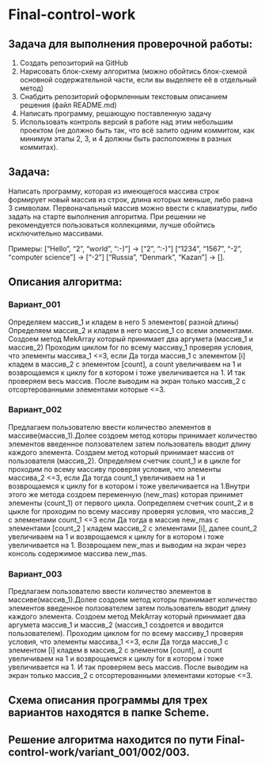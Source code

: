 # Final-control-work
## Задача  для  выполнения проверочной работы:
1. Создать репозиторий на GitHub
2. Нарисовать блок-схему алгоритма (можно обойтись блок-схемой основной содержательной части, если вы выделяете её в отдельный метод)
3. Снабдить репозиторий оформленным текстовым описанием решения (файл README.md)
4. Написать программу, решающую поставленную задачу
5. Использовать контроль версий в работе над этим небольшим проектом (не должно быть так, что всё залито одним коммитом, как минимум этапы 2, 3, и 4 должны быть расположены в разных коммитах).
## Задача:
Написать программу, которая из имеющегося массива строк формирует новый массив из строк, длина которых меньше, либо равна 3 символам. Первоначальный массив можно ввести с клавиатуры, либо задать на старте выполнения алгоритма. При решении не рекомендуется пользоваться коллекциями, лучше обойтись исключительно массивами.

Примеры:
[“Hello”, “2”, “world”, “:-)”] → [“2”, “:-)”]
[“1234”, “1567”, “-2”, “computer science”] → [“-2”]
[“Russia”, “Denmark”, “Kazan”] → [].

## Описания алгоритма:
### Вариант_001
Определяем массив_1 и кладем в него 5 элементов( разной длины)
Определяем массив_2 и кладем в него масcив_1 со всеми элементами.
Создоем метод MekArray который принимает два аргумета (массив_1 и массив_2)
Проходим циклом for по всему массиву_1 проверяя условия, что элементы массива_1 <=3, если Да тогда  массив_1 с элементом [i] кладем в массив_2 с элементом [count], а  count увеличиваем на 1 и возврощаемся к циклу  for в котором i тоже увеличивается на 1. И так проверяем весь массив. После выводим на экран только массив_2 с отсортерованными элементами которые <=3.
### Вариант_002
Предлагаем пользователю ввести количество элементов в массиве(массив_1).Долее создоем метод которы принимает количество элементов введенное ползователем затем пользователь вводит длину каждого элемента.
Создаем метод который принимает массив от пользователя (массив_2).
Определяем счетчик count_1 и в цикле for проходим по всему массиву проверяя условия, что элементы массива_2 <=3,  если Да тогда count_1 увеличиваем на 1 и возврощаемся к циклу  for в котором i тоже увеличивается на 1.Внутри этого же  метода создоем переменную (new_mas) которая принимет элементы (count_1) от первого цикла. Оопределяем счетчик count_2  и в цыкле for проходим по всему массиву проверяя условия, что массив_2 с элементами count_1 <=3  если Да тогда  в массив new_mas с элементами [count_2 ] кладем массив_2 с элементами [i],  далее count_2 увеличиваем на 1 и возврощаемся к циклу for в котором i тоже увеличивается на 1. Возврощаем new_mas и выводим на экран через консоль содержимое массива new_mas.
### Вариант_003
Предлагаем пользователю ввести количество элементов в массиве(массив_1).Долее создоем метод которы принимает количество элементов введенное ползователем затем пользователь вводит длину каждого элемента.
Создоем метод MekArray который принимает два аргумета массив_1 и массив_2 (массив_1 создоется и вводится пользователем).
Проходим циклом for по всему массиву_1 проверяя условия, что элементы массива_1 <=3, если Да тогда  массив_1 с элементом [i] кладем в массив_2 с элементом [count], а  count увеличиваем на 1 и возврощаемся к циклу  for в котором i тоже увеличивается на 1. И так проверяем весь массив. После выводим на экран только массив_2 с отсортерованными элементами которые <=3.

## Схема описания программы для трех вариантов находятся в папке Scheme.

## Решение алгоритма находится по пути Final-control-work/variant_001/002/003.
